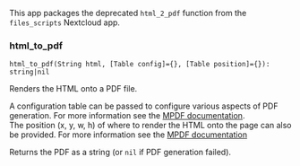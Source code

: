 This app packages the deprecated `html_2_pdf` function from the `files_scripts` Nextcloud app.

### html_to_pdf

`html_to_pdf(String html, [Table config]={}, [Table position]={}): string|nil`

Renders the HTML onto a PDF file.

A configuration table can be passed to configure various aspects of PDF generation. For more information see the [MPDF documentation](https://mpdf.github.io/reference/mpdf-variables/overview.html).  
The position (x, y, w, h) of where to render the HTML onto the page can also be provided. For more information see the [MPDF documentation](https://mpdf.github.io/reference/mpdf-functions/writefixedposhtml.html)

Returns the PDF as a string (or `nil` if PDF generation failed).
